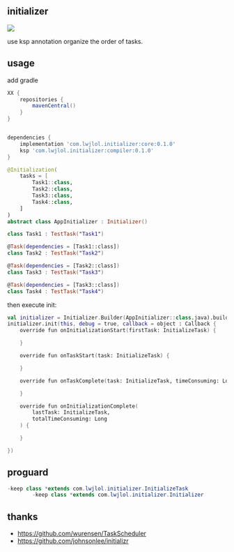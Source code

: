 ## initializer
![](https://maven-badges.herokuapp.com/maven-central/com.lwjlol.initializer/core/badge.svg?style=for-the-badge)

use ksp annotation organize the order of tasks.

## usage

add gradle

```groovy
XX {
    repositories {
        mavenCentral()
    }
}


dependencies {
    implementation 'com.lwjlol.initializer:core:0.1.0'
    ksp 'com.lwjlol.initializer:compiler:0.1.0'
}
```

```kotlin
@Initialization(
    tasks = [
        Task1::class,
        Task2::class,
        Task3::class,
        Task4::class,
    ]
)
abstract class AppInitializer : Initializer()

class Task1 : TestTask("Task1")

@Task(dependencies = [Task1::class])
class Task2 : TestTask("Task2")

@Task(dependencies = [Task2::class])
class Task3 : TestTask("Task3")

@Task(dependencies = [Task3::class])
class Task4 : TestTask("Task4")
```

then execute init:

```kotlin
val initializer = Initializer.Builder(AppInitializer::class.java).build()
initializer.init(this, debug = true, callback = object : Callback {
    override fun onInitializationStart(firstTask: InitializeTask) {

    }

    override fun onTaskStart(task: InitializeTask) {

    }

    override fun onTaskComplete(task: InitializeTask, timeConsuming: Long) {

    }

    override fun onInitializationComplete(
        lastTask: InitializeTask,
        totalTimeConsuming: Long
    ) {

    }

})
```

## proguard

```java
-keep class *extends com.lwjlol.initializer.InitializeTask
        -keep class *extends com.lwjlol.initializer.Initializer
```

## thanks

* https://github.com/wurensen/TaskScheduler
* https://github.com/johnsonlee/initializr
